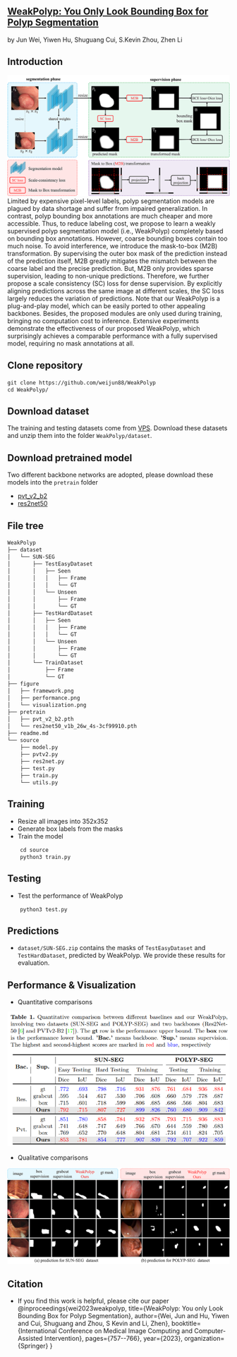## [WeakPolyp: You Only Look Bounding Box for Polyp Segmentation](https://arxiv.org/pdf/2307.10912.pdf)
by Jun Wei, Yiwen Hu, Shuguang Cui, S.Kevin Zhou, Zhen Li

## Introduction
![framework](./figure/framework.png)
Limited by expensive pixel-level labels, polyp segmentation models are plagued by data shortage and suffer from impaired generalization. In contrast, polyp bounding box annotations are much cheaper and more accessible. Thus, to reduce labeling cost, we propose to learn a weakly supervised polyp segmentation model (i.e., WeakPolyp) completely based on bounding box annotations. However, coarse bounding boxes contain too much noise. To avoid interference, we introduce the mask-to-box (M2B) transformation. By supervising the outer box mask of the prediction instead of the prediction itself, M2B greatly mitigates the mismatch between the coarse label and the precise prediction. But, M2B only provides sparse supervision, leading to non-unique predictions. Therefore, we further propose a scale consistency (SC) loss for dense supervision. By explicitly aligning predictions across the same image at different scales, the SC loss largely reduces the variation of predictions. Note that our WeakPolyp is a plug-and-play model, which can be easily ported to other appealing backbones. Besides, the proposed modules are only used during training, bringing no computation cost to inference. Extensive experiments demonstrate the effectiveness of our proposed WeakPolyp, which surprisingly achieves a comparable performance with a fully supervised model, requiring no mask annotations at all.

## Clone repository
```shell
git clone https://github.com/weijun88/WeakPolyp
cd WeakPolyp/
```

## Download dataset
The training and testing datasets come from [VPS](https://github.com/GewelsJI/VPS). Download these datasets and unzip them into the folder `WeakPolyp/dataset`.

## Download pretrained model
Two different backbone networks are adopted, please download these models into the `pretrain` folder
- [pvt_v2_b2](https://drive.google.com/drive/folders/1Eu8v9vMRvt-dyCH0XSV2i77lAd62nPXV?usp=sharing)
- [res2net50](https://drive.google.com/file/d/1_1N-cx1UpRQo7Ybsjno1PAg4KE1T9e5J/view?usp=sharing) 


## File tree
```
WeakPolyp
├── dataset
│   └── SUN-SEG
│       ├── TestEasyDataset
│       │   ├── Seen
│       │   │   ├── Frame
│       │   │   └── GT
│       │   └── Unseen
│       │       ├── Frame
│       │       └── GT
│       ├── TestHardDataset
│       │   ├── Seen
│       │   │   ├── Frame
│       │   │   └── GT
│       │   └── Unseen
│       │       ├── Frame
│       │       └── GT
│       └── TrainDataset
│           ├── Frame
│           └── GT
├── figure
│   ├── framework.png
│   ├── performance.png
│   └── visualization.png
├── pretrain
│   ├── pvt_v2_b2.pth
│   └── res2net50_v1b_26w_4s-3cf99910.pth
├── readme.md
└── source
    ├── model.py
    ├── pvtv2.py
    ├── res2net.py
    ├── test.py
    ├── train.py
    └── utils.py
```


## Training
- Resize all images into 352x352 
- Generate box labels from the masks
- Train the model
```shell
    cd source
    python3 train.py
```

## Testing
- Test the performance of WeakPolyp
```shell
    python3 test.py
```

## Predictions
- `dataset/SUN-SEG.zip` contains the masks of `TestEasyDataset` and `TestHardDataset`, predicted by WeakPolyp. We provide these results for evaluation.

## Performance & Visualization
- Quantitative comparisons

![performace](./figure/performance.png)

- Qualitative comparisons

![sample](./figure/visualization.png)


## Citation
- If you find this work is helpful, please cite our paper
@inproceedings{wei2023weakpolyp,
  title={WeakPolyp: You only Look Bounding Box for Polyp Segmentation},
  author={Wei, Jun and Hu, Yiwen and Cui, Shuguang and Zhou, S Kevin and Li, Zhen},
  booktitle={International Conference on Medical Image Computing and Computer-Assisted Intervention},
  pages={757--766},
  year={2023},
  organization={Springer}
}
